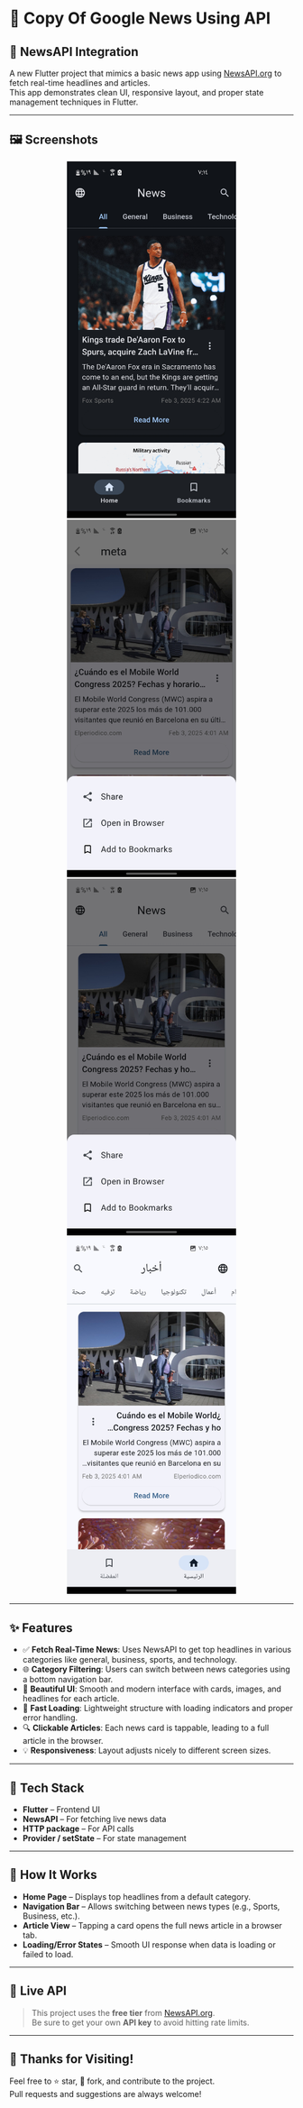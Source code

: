 # 📱 Copy Of Google News Using API

## 📰 NewsAPI Integration

A new Flutter project that mimics a basic news app using [NewsAPI.org](https://newsapi.org/) to fetch real-time headlines and articles.  
This app demonstrates clean UI, responsive layout, and proper state management techniques in Flutter.

---

## 🖼️ Screenshots

<div align="center">
  <img src="https://github.com/F24-8-7/copy_of_news_google/raw/main/Screen%20shoot/Screenshot_%D9%A2%D9%A0%D9%A2%D9%A5%D9%A0%D9%A2%D9%A0%D9%A4-%D9%A0%D9%A7%D9%A1%D9%A4%D9%A2%D9%A3.jpg" width="300">
  <img src="https://github.com/F24-8-7/copy_of_news_google/raw/main/Screen%20shoot/Screenshot_%D9%A2%D9%A0%D9%A2%D9%A5%D9%A0%D9%A2%D9%A0%D9%A4-%D9%A0%D9%A7%D9%A1%D9%A5%D9%A1%D9%A5.jpg" width="300">
  <img src="https://github.com/F24-8-7/copy_of_news_google/raw/main/Screen%20shoot/Screenshot_%D9%A2%D9%A0%D9%A2%D9%A5%D9%A0%D9%A2%D9%A0%D9%A4-%D9%A0%D9%A7%D9%A1%D9%A5%D9%A2%D9%A2.jpg" width="300">
  <img src="https://github.com/F24-8-7/copy_of_news_google/raw/main/Screen%20shoot/Screenshot_%D9%A2%D9%A0%D9%A2%D9%A5%D9%A0%D9%A2%D9%A0%D9%A4-%D9%A0%D9%A7%D9%A1%D9%A5%D9%A3%D9%A9.jpg" width="300">
</div>

---

## ✨ Features

- ✅ **Fetch Real-Time News**: Uses NewsAPI to get top headlines in various categories like general, business, sports, and technology.
- 🌐 **Category Filtering**: Users can switch between news categories using a bottom navigation bar.
- 🎨 **Beautiful UI**: Smooth and modern interface with cards, images, and headlines for each article.
- 🚀 **Fast Loading**: Lightweight structure with loading indicators and proper error handling.
- 🔍 **Clickable Articles**: Each news card is tappable, leading to a full article in the browser.
- 💡 **Responsiveness**: Layout adjusts nicely to different screen sizes.

---

## 🔧 Tech Stack

- **Flutter** – Frontend UI
- **NewsAPI** – For fetching live news data
- **HTTP package** – For API calls
- **Provider / setState** – For state management

---

## 📝 How It Works

- **Home Page** – Displays top headlines from a default category.
- **Navigation Bar** – Allows switching between news types (e.g., Sports, Business, etc.).
- **Article View** – Tapping a card opens the full news article in a browser tab.
- **Loading/Error States** – Smooth UI response when data is loading or failed to load.

---

## 🔗 Live API

> This project uses the **free tier** from [NewsAPI.org](https://newsapi.org/).  
> Be sure to get your own **API key** to avoid hitting rate limits.

---

## 👋 Thanks for Visiting!

Feel free to ⭐ star, 🍴 fork, and contribute to the project.  
Pull requests and suggestions are always welcome!
